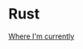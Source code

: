 # Rust

[Where I'm currently](file:///Users/rtjerngren/.rustup/toolchains/stable-x86_64-apple-darwin/share/doc/rust/html/book/ch12-00-an-io-project.html)
